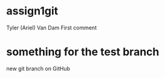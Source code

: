 # assign1git
Tyler (Ariel) Van Dam
First comment

# something for the test branch

new git branch on GitHub
